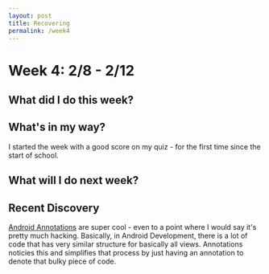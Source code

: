 ```yaml
---
layout: post
title: Recovering 
permalink: /week4
---
```


# Week 4: 2/8 - 2/12

## What did I do this week?



## What's in my way?

I started the week with a good score on my quiz - for the first time since the start of school.

## What will I do next week?



## Recent Discovery

[Android Annotations](https://github.com/excilys/androidannotations/wiki) are super cool - even to a point where I would say it's pretty much hacking. Basically, in Android Development, there is a lot of code that has very similar structure for basically all views. Annotations noticies this and simplifies that process by just having an annotation to denote that bulky piece of code. 
